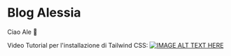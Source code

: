 ﻿# Blog Alessia
Ciao Ale 🌙

Video Tutorial per l'installazione di Tailwind CSS:
[![IMAGE ALT TEXT HERE](https://img.youtube.com/vi/arftp8kFBBg/0.jpg)](https://www.youtube.com/watch?v=arftp8kFBBg)


